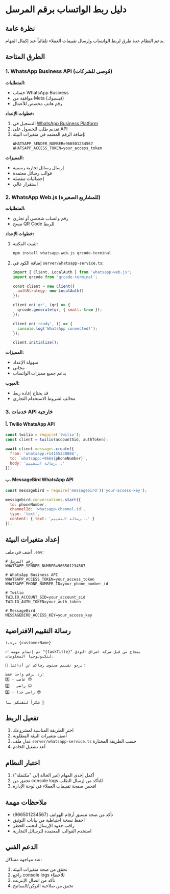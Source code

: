 # دليل ربط الواتساب برقم المرسل

## نظرة عامة

يدعم النظام عدة طرق لربط الواتساب وإرسال تقييمات العملاء تلقائياً عند إكمال المهام.

## الطرق المتاحة

### 1. WhatsApp Business API (مُوصى للشركات)

**المتطلبات:**
- حساب WhatsApp Business
- موافقة من Meta (فيسبوك)
- رقم هاتف مخصص للأعمال

**خطوات الإعداد:**
1. التسجيل في [WhatsApp Business Platform](https://business.whatsapp.com/)
2. تقديم طلب للحصول على API
3. إضافة الرقم المعتمد في متغيرات البيئة:
   ```
   WHATSAPP_SENDER_NUMBER=966501234567
   WHATSAPP_ACCESS_TOKEN=your_access_token
   ```

**المميزات:**
- إرسال رسائل تجارية رسمية
- قوالب رسائل معتمدة
- إحصائيات مفصلة
- استقرار عالي

### 2. WhatsApp Web.js (للمشاريع الصغيرة)

**المتطلبات:**
- رقم واتساب شخصي أو تجاري
- مسح QR Code للربط

**خطوات الإعداد:**
1. تثبيت المكتبة:
   ```bash
   npm install whatsapp-web.js qrcode-terminal
   ```

2. إضافة الكود في `server/whatsapp-service.ts`:
   ```javascript
   import { Client, LocalAuth } from 'whatsapp-web.js';
   import qrcode from 'qrcode-terminal';

   const client = new Client({
     authStrategy: new LocalAuth()
   });

   client.on('qr', (qr) => {
     qrcode.generate(qr, { small: true });
   });

   client.on('ready', () => {
     console.log('WhatsApp connected!');
   });

   client.initialize();
   ```

**المميزات:**
- سهولة الإعداد
- مجاني
- يدعم جميع مميزات الواتساب

**العيوب:**
- قد يحتاج إعادة ربط
- مخالف لشروط الاستخدام التجاري

### 3. خدمات API خارجية

#### أ. Twilio WhatsApp API

```javascript
const twilio = require('twilio');
const client = twilio(accountSid, authToken);

await client.messages.create({
  from: 'whatsapp:+14155238886',
  to: `whatsapp:+966${phoneNumber}`,
  body: 'رسالة التقييم...'
});
```

#### ب. MessageBird WhatsApp API

```javascript
const messagebird = require('messagebird')('your-access-key');

messagebird.conversations.start({
  to: phoneNumber,
  channelId: 'whatsapp-channel-id',
  type: 'text',
  content: { text: 'رسالة التقييم...' }
});
```

## إعداد متغيرات البيئة

أضف في ملف `.env`:

```env
# رقم المرسل
WHATSAPP_SENDER_NUMBER=966501234567

# WhatsApp Business API
WHATSAPP_ACCESS_TOKEN=your_access_token
WHATSAPP_PHONE_NUMBER_ID=your_phone_number_id

# Twilio
TWILIO_ACCOUNT_SID=your_account_sid
TWILIO_AUTH_TOKEN=your_auth_token

# MessageBird
MESSAGEBIRD_ACCESS_KEY=your_access_key
```

## رسالة التقييم الافتراضية

```text
مرحباً {customerName}

✅ تم إتمام مهمة "{taskTitle}" بنجاح من قبل شركة اشراق الودق لتكنولوجيا المعلومات.

🌟 نرجو تقييم مستوى رضاكم عن أدائنا:

رد برقم واحد فقط:
1️⃣ - غاضب 😠
2️⃣ - راضي 😊  
3️⃣ - راضي جدا 😍

شكراً لثقتكم بنا 🙏
```

## تفعيل الربط

1. اختر الطريقة المناسبة لمشروعك
2. أضف متغيرات البيئة المطلوبة
3. عدل ملف `server/whatsapp-service.ts` حسب الطريقة المختارة
4. أعد تشغيل الخادم

## اختبار النظام

1. أكمل إحدى المهام (غير الحالة إلى "مكتملة")
2. تحقق من console logs للتأكد من إرسال الطلب
3. افحص صفحة تقييمات العملاء في لوحة الإدارة

## ملاحظات مهمة

- تأكد من صحة تنسيق أرقام الهواتف (966501234567)
- احفظ نسخة احتياطية من بيانات التوثيق
- راقب حدود الإرسال لتجنب الحظر
- استخدم القوالب المعتمدة للرسائل التجارية

## الدعم الفني

عند مواجهة مشاكل:
1. تحقق من صحة متغيرات البيئة
2. راجع console logs للأخطاء
3. تأكد من اتصال الإنترنت
4. تحقق من صلاحية التوكن/المفاتيح